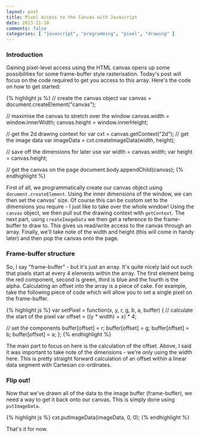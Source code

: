 ```yaml
---
layout: post
title: Pixel Access to the Canvas with Javascript
date: 2013-11-18
comments: false
categories: [ "javascript", "programming", "pixel", "drawing" ]
---
```


### Introduction

Gaining pixel-level access using the HTML canvas opens up some possibilities for some frame-buffer style rasterisation. Today's post will focus on the code required to get you access to this array. Here's the code on how to get started:

{% highlight js %}
// create the canvas object
var canvas = document.createElement("canvas");

// maximise the canvas to stretch over the window
canvas.width = window.innerWidth;
canvas.height = window.innerHeight;

// get the 2d drawing context for 
var cxt = canvas.getContext("2d");
// get the image data
var imageData = cxt.createImageData(width, height);

// save off the dimensions for later use
var width = canvas.width;
var height = canvas.height;

// get the canvas on the page
document.body.appendChild(canvas);
{% endhighlight %}

First of all, we programmatically create our canvas object using `document.createElement`. Using the inner dimensions of the window, we can then set the canvas' size. Of course this can be custom set to the dimensions you require - I just like to take over the whole window! Using the `canvas` object, we then pull out the drawing context with `getContext`. The next part, using `createImageData` we then get a reference to the frame-buffer to draw to. This gives us read/write access to the canvas through an array. Finally, we'll take note of the width and height (this will come in handy later) and then pop the canvas onto the page.

### Frame-buffer structure

So, I say "frame-buffer" - but it's just an array. It's quite nicely laid out such that pixels start at every 4 elements within the array. The first element being the red component, second is green, third is blue and the fourth is the alpha. Calculating an offset into the array is a piece of cake. For example, take the following piece of code which will allow you to set a single pixel on the frame-buffer.

{% highlight js %}
var setPixel = function(x, y, r, g, b, a, buffer) {
  // calculate the start of the pixel
  var offset = ((y * width) + x) * 4;
  
  // set the components
  buffer[offset] = r;
  buffer[offset] = g;
  buffer[offset] = b;
  buffer[offset] = a;
};
{% endhighlight %}

The main part to focus on here is the calculation of the offset. Above, I said it was important to take note of the dimensions - we're only using the width here. This is pretty straight forward calculation of an offset within a linear data segment with Cartesian co-ordinates.

### Flip out!

Now that we've drawn all of the data to the image buffer (frame-buffer), we need a way to get it back onto our canvas. This is simply done using `putImageData`.

{% highlight js %}
cxt.putImageData(imageData, 0, 0);
{% endhighlight %}

That's it for now. 
